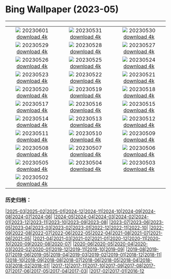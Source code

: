 # Bing Wallpaper (2023-05)
**************
| | | |
| :----: | :----: | :----: |
| ![](https://www.bing.com/th?id=OHR.ReefAwareness_IT-IT7365437503_1920x1080.jpg) 20230601 [download 4k](https://www.bing.com/th?id=OHR.ReefAwareness_IT-IT7365437503_UHD.jpg) | ![](https://www.bing.com/th?id=OHR.WorldOtterDay_IT-IT6594215443_1920x1080.jpg) 20230531 [download 4k](https://www.bing.com/th?id=OHR.WorldOtterDay_IT-IT6594215443_UHD.jpg) | ![](https://www.bing.com/th?id=OHR.HiddenBeach_IT-IT5182417860_1920x1080.jpg) 20230530 [download 4k](https://www.bing.com/th?id=OHR.HiddenBeach_IT-IT5182417860_UHD.jpg) |
| ![](https://www.bing.com/th?id=OHR.Antilles_IT-IT7910228854_1920x1080.jpg) 20230529 [download 4k](https://www.bing.com/th?id=OHR.Antilles_IT-IT7910228854_UHD.jpg) | ![](https://www.bing.com/th?id=OHR.TegallalangTerrace_IT-IT1569351575_1920x1080.jpg) 20230528 [download 4k](https://www.bing.com/th?id=OHR.TegallalangTerrace_IT-IT1569351575_UHD.jpg) | ![](https://www.bing.com/th?id=OHR.AloeDichotomum_IT-IT2593431941_1920x1080.jpg) 20230527 [download 4k](https://www.bing.com/th?id=OHR.AloeDichotomum_IT-IT2593431941_UHD.jpg) |
| ![](https://www.bing.com/th?id=OHR.ItalyCinqueTerre_IT-IT2256387382_1920x1080.jpg) 20230526 [download 4k](https://www.bing.com/th?id=OHR.ItalyCinqueTerre_IT-IT2256387382_UHD.jpg) | ![](https://www.bing.com/th?id=OHR.OrvietoWell_IT-IT7164285597_1920x1080.jpg) 20230525 [download 4k](https://www.bing.com/th?id=OHR.OrvietoWell_IT-IT7164285597_UHD.jpg) | ![](https://www.bing.com/th?id=OHR.OldFortress_IT-IT2107671514_1920x1080.jpg) 20230524 [download 4k](https://www.bing.com/th?id=OHR.OldFortress_IT-IT2107671514_UHD.jpg) |
| ![](https://www.bing.com/th?id=OHR.WesternBoxTurtle_IT-IT1413333123_1920x1080.jpg) 20230523 [download 4k](https://www.bing.com/th?id=OHR.WesternBoxTurtle_IT-IT1413333123_UHD.jpg) | ![](https://www.bing.com/th?id=OHR.BiodiverseCostaRica_IT-IT0869035242_1920x1080.jpg) 20230522 [download 4k](https://www.bing.com/th?id=OHR.BiodiverseCostaRica_IT-IT0869035242_UHD.jpg) | ![](https://www.bing.com/th?id=OHR.PontdArcole_IT-IT0136817375_1920x1080.jpg) 20230521 [download 4k](https://www.bing.com/th?id=OHR.PontdArcole_IT-IT0136817375_UHD.jpg) |
| ![](https://www.bing.com/th?id=OHR.EuropeanHoneybee_IT-IT9793007364_1920x1080.jpg) 20230520 [download 4k](https://www.bing.com/th?id=OHR.EuropeanHoneybee_IT-IT9793007364_UHD.jpg) | ![](https://www.bing.com/th?id=OHR.SumatranRhino_IT-IT9282232501_1920x1080.jpg) 20230519 [download 4k](https://www.bing.com/th?id=OHR.SumatranRhino_IT-IT9282232501_UHD.jpg) | ![](https://www.bing.com/th?id=OHR.MuseoSoumaya_IT-IT1686511851_1920x1080.jpg) 20230518 [download 4k](https://www.bing.com/th?id=OHR.MuseoSoumaya_IT-IT1686511851_UHD.jpg) |
| ![](https://www.bing.com/th?id=OHR.CormorantBridge_IT-IT8917929906_1920x1080.jpg) 20230517 [download 4k](https://www.bing.com/th?id=OHR.CormorantBridge_IT-IT8917929906_UHD.jpg) | ![](https://www.bing.com/th?id=OHR.AmericanWetlands_IT-IT8776833543_1920x1080.jpg) 20230516 [download 4k](https://www.bing.com/th?id=OHR.AmericanWetlands_IT-IT8776833543_UHD.jpg) | ![](https://www.bing.com/th?id=OHR.MorroJable_IT-IT8361270560_1920x1080.jpg) 20230515 [download 4k](https://www.bing.com/th?id=OHR.MorroJable_IT-IT8361270560_UHD.jpg) |
| ![](https://www.bing.com/th?id=OHR.OdocoileusVirginianus_IT-IT8168130990_1920x1080.jpg) 20230514 [download 4k](https://www.bing.com/th?id=OHR.OdocoileusVirginianus_IT-IT8168130990_UHD.jpg) | ![](https://www.bing.com/th?id=OHR.SonnyBonoPelicans_IT-IT7971350601_1920x1080.jpg) 20230513 [download 4k](https://www.bing.com/th?id=OHR.SonnyBonoPelicans_IT-IT7971350601_UHD.jpg) | ![](https://www.bing.com/th?id=OHR.WildLupine_IT-IT7783064723_1920x1080.jpg) 20230512 [download 4k](https://www.bing.com/th?id=OHR.WildLupine_IT-IT7783064723_UHD.jpg) |
| ![](https://www.bing.com/th?id=OHR.Bevagna_IT-IT7498659443_1920x1080.jpg) 20230511 [download 4k](https://www.bing.com/th?id=OHR.Bevagna_IT-IT7498659443_UHD.jpg) | ![](https://www.bing.com/th?id=OHR.CordouanLighthouse_IT-IT6579555278_1920x1080.jpg) 20230510 [download 4k](https://www.bing.com/th?id=OHR.CordouanLighthouse_IT-IT6579555278_UHD.jpg) | ![](https://www.bing.com/th?id=OHR.Pompei_IT-IT4615926702_1920x1080.jpg) 20230509 [download 4k](https://www.bing.com/th?id=OHR.Pompei_IT-IT4615926702_UHD.jpg) |
| ![](https://www.bing.com/th?id=OHR.TheChaps_IT-IT7027496709_1920x1080.jpg) 20230508 [download 4k](https://www.bing.com/th?id=OHR.TheChaps_IT-IT7027496709_UHD.jpg) | ![](https://www.bing.com/th?id=OHR.SealLaughing_IT-IT6694983805_1920x1080.jpg) 20230507 [download 4k](https://www.bing.com/th?id=OHR.SealLaughing_IT-IT6694983805_UHD.jpg) | ![](https://www.bing.com/th?id=OHR.HwangmaesanAzaleas_IT-IT3245665910_1920x1080.jpg) 20230506 [download 4k](https://www.bing.com/th?id=OHR.HwangmaesanAzaleas_IT-IT3245665910_UHD.jpg) |
| ![](https://www.bing.com/th?id=OHR.Popocatepetl_IT-IT2263518716_1920x1080.jpg) 20230505 [download 4k](https://www.bing.com/th?id=OHR.Popocatepetl_IT-IT2263518716_UHD.jpg) | ![](https://www.bing.com/th?id=OHR.RebelBase_IT-IT4204234662_1920x1080.jpg) 20230504 [download 4k](https://www.bing.com/th?id=OHR.RebelBase_IT-IT4204234662_UHD.jpg) | ![](https://www.bing.com/th?id=OHR.ThreeWildebeest_IT-IT3805881299_1920x1080.jpg) 20230503 [download 4k](https://www.bing.com/th?id=OHR.ThreeWildebeest_IT-IT3805881299_UHD.jpg) |
| ![](https://www.bing.com/th?id=OHR.KlostersSerneus_IT-IT3251495028_1920x1080.jpg) 20230502 [download 4k](https://www.bing.com/th?id=OHR.KlostersSerneus_IT-IT3251495028_UHD.jpg) |  |  |

### 历史归档：

|[2025-03](/../2025-03/2025-03.md)|[2025-02](/../2025-02/2025-02.md)|[2025-01](/../2025-01/2025-01.md)|[2024-12](/../2024-12/2024-12.md)|[2024-11](/../2024-11/2024-11.md)|[2024-10](/../2024-10/2024-10.md)|[2024-09](/../2024-09/2024-09.md)|[2024-08](/../2024-08/2024-08.md)|[2024-07](/../2024-07/2024-07.md)|[2024-06](/../2024-06/2024-06.md)|
|[2024-05](/../2024-05/2024-05.md)|[2024-04](/../2024-04/2024-04.md)|[2024-03](/../2024-03/2024-03.md)|[2024-02](/../2024-02/2024-02.md)|[2024-01](/../2024-01/2024-01.md)|[2023-12](/../2023-12/2023-12.md)|[2023-11](/../2023-11/2023-11.md)|[2023-10](/../2023-10/2023-10.md)|[2023-09](/../2023-09/2023-09.md)|[2023-08](/../2023-08/2023-08.md)|
|[2023-07](/../2023-07/2023-07.md)|[2023-06](/../2023-06/2023-06.md)|[2023-05](/2023-05.md)|[2023-04](/../2023-04/2023-04.md)|[2023-03](/../2023-03/2023-03.md)|[2023-02](/../2023-02/2023-02.md)|[2023-01](/../2023-01/2023-01.md)|[2022-12](/../2022-12/2022-12.md)|[2022-11](/../2022-11/2022-11.md)|[2022-10](/../2022-10/2022-10.md)|
|[2022-09](/../2022-09/2022-09.md)|[2022-08](/../2022-08/2022-08.md)|[2022-07](/../2022-07/2022-07.md)|[2022-06](/../2022-06/2022-06.md)|[2022-05](/../2022-05/2022-05.md)|[2022-04](/../2022-04/2022-04.md)|[2021-08](/../2021-08/2021-08.md)|[2021-07](/../2021-07/2021-07.md)|[2021-06](/../2021-06/2021-06.md)|[2021-05](/../2021-05/2021-05.md)|
|[2021-04](/../2021-04/2021-04.md)|[2021-03](/../2021-03/2021-03.md)|[2021-02](/../2021-02/2021-02.md)|[2021-01](/../2021-01/2021-01.md)|[2020-12](/../2020-12/2020-12.md)|[2020-11](/../2020-11/2020-11.md)|[2020-10](/../2020-10/2020-10.md)|[2020-09](/../2020-09/2020-09.md)|[2020-08](/../2020-08/2020-08.md)|[2020-07](/../2020-07/2020-07.md)|
|[2020-06](/../2020-06/2020-06.md)|[2020-05](/../2020-05/2020-05.md)|[2020-04](/../2020-04/2020-04.md)|[2020-03](/../2020-03/2020-03.md)|[2020-02](/../2020-02/2020-02.md)|[2020-01](/../2020-01/2020-01.md)|[2019-12](/../2019-12/2019-12.md)|[2019-11](/../2019-11/2019-11.md)|[2019-10](/../2019-10/2019-10.md)|[2019-09](/../2019-09/2019-09.md)|
|[2019-08](/../2019-08/2019-08.md)|[2019-07](/../2019-07/2019-07.md)|[2019-06](/../2019-06/2019-06.md)|[2019-05](/../2019-05/2019-05.md)|[2019-04](/../2019-04/2019-04.md)|[2019-03](/../2019-03/2019-03.md)|[2019-02](/../2019-02/2019-02.md)|[2019-01](/../2019-01/2019-01.md)|[2018-12](/../2018-12/2018-12.md)|[2018-11](/../2018-11/2018-11.md)|
|[2018-10](/../2018-10/2018-10.md)|[2018-09](/../2018-09/2018-09.md)|[2018-08](/../2018-08/2018-08.md)|[2018-07](/../2018-07/2018-07.md)|[2018-06](/../2018-06/2018-06.md)|[2018-05](/../2018-05/2018-05.md)|[2018-04](/../2018-04/2018-04.md)|[2018-03](/../2018-03/2018-03.md)|[2018-02](/../2018-02/2018-02.md)|[2018-01](/../2018-01/2018-01.md)|
|[2017-12](/../2017-12/2017-12.md)|[2017-11](/../2017-11/2017-11.md)|[2017-10](/../2017-10/2017-10.md)|[2017-09](/../2017-09/2017-09.md)|[2017-08](/../2017-08/2017-08.md)|[2017-07](/../2017-07/2017-07.md)|[2017-06](/../2017-06/2017-06.md)|[2017-05](/../2017-05/2017-05.md)|[2017-04](/../2017-04/2017-04.md)|[2017-03](/../2017-03/2017-03.md)|
|[2017-02](/../2017-02/2017-02.md)|[2017-01](/../2017-01/2017-01.md)|[2016-12](/../2016-12/2016-12.md)